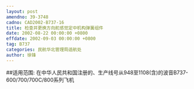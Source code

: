 ```yaml
---
layout: post
amendno: 39-3748
cadno: CAD2002-B737-16
title: 检查并更换方向舵感觉定中机构弹簧组件
date: 2002-08-22 00:00:00 +0800
effdate: 2002-09-03 00:00:00 +0800
tag: B737
categories: 民航华北管理局适航处
author: 徐锋
---
```


##适用范围:
在中华人民共和国注册的、生产线号从948至1108(含)的波音B737-600/700/700C/800系列飞机

